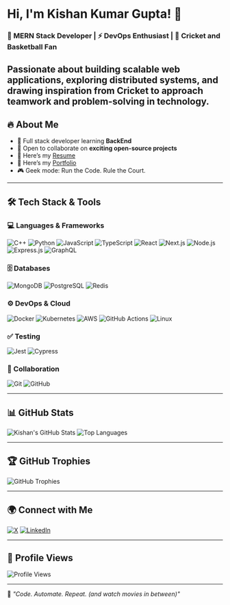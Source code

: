 # Hi, I'm Kishan Kumar Gupta! 👋

### 🚀 MERN Stack Developer | ⚡ DevOps Enthusiast | 🎌 Cricket and Basketball Fan

Passionate about building scalable web applications, exploring distributed systems, and drawing inspiration from Cricket to approach teamwork and problem-solving in technology.
---

## 🔥 About Me

- 🌱 Full stack developer learning **BackEnd**
- 👯 Open to collaborate on **exciting open-source projects**
- 📄 Here’s my [Resume](http://resume.kishangupta.com)
- 📄 Here’s my [Portfolio](http://www.kishangupta.com)
- 🎮 Geek mode: Run the Code. Rule the Court.

---

## 🛠 Tech Stack & Tools

### 💻 Languages & Frameworks
![C++](https://img.shields.io/badge/C++-FF0000?style=for-the-badge&logo=c++&logoColor=black)
![Python](https://img.shields.io/badge/Python-FF9900?style=for-the-badge&logo=python&logoColor=white)
![JavaScript](https://img.shields.io/badge/JavaScript-F7DF1E?style=for-the-badge&logo=javascript&logoColor=black)
![TypeScript](https://img.shields.io/badge/TypeScript-3178C6?style=for-the-badge&logo=typescript&logoColor=white)
![React](https://img.shields.io/badge/React-61DAFB?style=for-the-badge&logo=react&logoColor=black)
![Next.js](https://img.shields.io/badge/Next.js-000000?style=for-the-badge&logo=nextdotjs&logoColor=white)
![Node.js](https://img.shields.io/badge/Node.js-339933?style=for-the-badge&logo=node-dot-js&logoColor=white)
![Express.js](https://img.shields.io/badge/Express.js-000000?style=for-the-badge&logo=express&logoColor=white)
![GraphQL](https://img.shields.io/badge/GraphQL-E10098?style=for-the-badge&logo=graphql&logoColor=white)

### 🗄 Databases
![MongoDB](https://img.shields.io/badge/MongoDB-47A248?style=for-the-badge&logo=mongodb&logoColor=white)
![PostgreSQL](https://img.shields.io/badge/PostgreSQL-316192?style=for-the-badge&logo=postgresql&logoColor=white)
![Redis](https://img.shields.io/badge/Redis-DC382D?style=for-the-badge&logo=redis&logoColor=white)

### ⚙️ DevOps & Cloud
![Docker](https://img.shields.io/badge/Docker-2496ED?style=for-the-badge&logo=docker&logoColor=white)
![Kubernetes](https://img.shields.io/badge/Kubernetes-326CE5?style=for-the-badge&logo=kubernetes&logoColor=white)
![AWS](https://img.shields.io/badge/AWS-FF9900?style=for-the-badge&logo=amazonaws&logoColor=white)
![GitHub Actions](https://img.shields.io/badge/GitHub%20Actions-2088FF?style=for-the-badge&logo=github-actions&logoColor=white)
![Linux](https://img.shields.io/badge/Linux-FCC624?style=for-the-badge&logo=linux&logoColor=black)

### ✅ Testing
![Jest](https://img.shields.io/badge/Jest-C21325?style=for-the-badge&logo=jest&logoColor=white)
![Cypress](https://img.shields.io/badge/Cypress-17202C?style=for-the-badge&logo=cypress&logoColor=white)

### 🧰 Collaboration
![Git](https://img.shields.io/badge/Git-F05032?style=for-the-badge&logo=git&logoColor=white)
![GitHub](https://img.shields.io/badge/GitHub-181717?style=for-the-badge&logo=github&logoColor=white)

---

## 📊 GitHub Stats

![Kishan's GitHub Stats](https://github-readme-stats.vercel.app/api?username=Kish-an-gupta&show_icons=true&theme=radical)
![Top Languages](https://github-readme-stats.vercel.app/api/top-langs/?username=Kish-an-gupta&layout=compact&theme=radical)

---

## 🏆 GitHub Trophies

![GitHub Trophies](https://github-profile-trophy.vercel.app/?username=Kish-an-gupta&theme=darkhub)

---

## 🌍 Connect with Me

[![X](https://img.shields.io/badge/-000000?style=for-the-badge&logo=x&logoColor=white)](https://x.com/kishan93419)
[![LinkedIn](https://img.shields.io/badge/LinkedIn-0077B5?style=for-the-badge&logo=linkedin&logoColor=white)](https://www.linkedin.com/in/kishan-kumar-gupta-41a375294)

---

## 👀 Profile Views

![Profile Views](https://komarev.com/ghpvc/?username=Kish-an-gupta&label=Profile%20Visits&color=blueviolet&style=for-the-badge)

---

🚀 *"Code. Automate. Repeat. (and watch movies in between)"*

